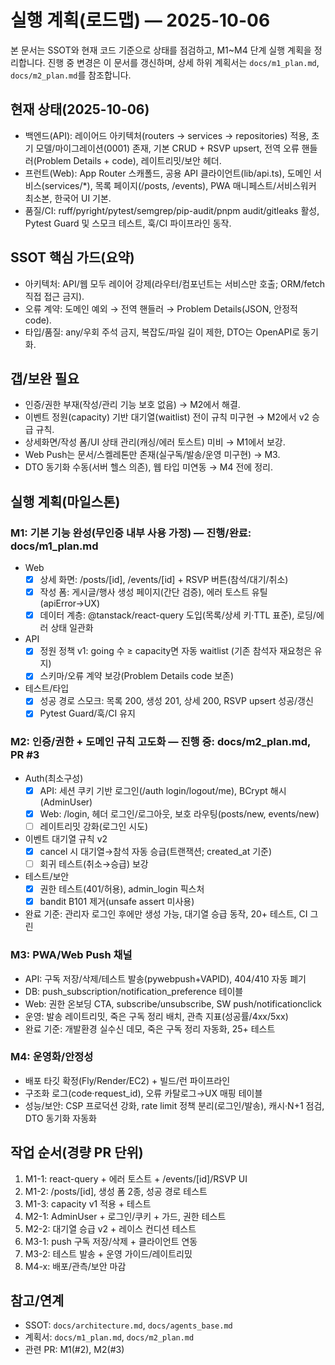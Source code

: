 ﻿# 실행 계획(로드맵) — 2025-10-06

본 문서는 SSOT와 현재 코드 기준으로 상태를 점검하고, M1~M4 단계 실행 계획을 정리합니다. 진행 중 변경은 이 문서를 갱신하며, 상세 하위 계획서는 `docs/m1_plan.md`, `docs/m2_plan.md`를 참조합니다.

## 현재 상태(2025-10-06)
- 백엔드(API): 레이어드 아키텍처(routers → services → repositories) 적용, 초기 모델/마이그레이션(0001) 존재, 기본 CRUD + RSVP upsert, 전역 오류 핸들러(Problem Details + code), 레이트리밋/보안 헤더.
- 프런트(Web): App Router 스캐폴드, 공용 API 클라이언트(lib/api.ts), 도메인 서비스(services/*), 목록 페이지(/posts, /events), PWA 매니페스트/서비스워커 최소본, 한국어 UI 기본.
- 품질/CI: ruff/pyright/pytest/semgrep/pip-audit/pnpm audit/gitleaks 활성, Pytest Guard 및 스모크 테스트, 훅/CI 파이프라인 동작.

## SSOT 핵심 가드(요약)
- 아키텍처: API/웹 모두 레이어 강제(라우터/컴포넌트는 서비스만 호출; ORM/fetch 직접 접근 금지).
- 오류 계약: 도메인 예외 → 전역 핸들러 → Problem Details(JSON, 안정적 code).
- 타입/품질: any/우회 주석 금지, 복잡도/파일 길이 제한, DTO는 OpenAPI로 동기화.

## 갭/보완 필요
- 인증/권한 부재(작성/관리 기능 보호 없음) → M2에서 해결.
- 이벤트 정원(capacity) 기반 대기열(waitlist) 전이 규칙 미구현 → M2에서 v2 승급 규칙.
- 상세화면/작성 폼/UI 상태 관리(캐싱/에러 토스트) 미비 → M1에서 보강.
- Web Push는 문서/스켈레톤만 존재(실구독/발송/운영 미구현) → M3.
- DTO 동기화 수동(서버 헬스 의존), 웹 타입 미연동 → M4 전에 정리.

## 실행 계획(마일스톤)

### M1: 기본 기능 완성(무인증 내부 사용 가정) — 진행/완료: docs/m1_plan.md
- Web
  - [x] 상세 화면: /posts/[id], /events/[id] + RSVP 버튼(참석/대기/취소)
  - [x] 작성 폼: 게시글/행사 생성 페이지(간단 검증), 에러 토스트 유틸(apiError→UX)
  - [x] 데이터 계층: @tanstack/react-query 도입(목록/상세 키·TTL 표준), 로딩/에러 상태 일관화
- API
  - [x] 정원 정책 v1: going 수 ≥ capacity면 자동 waitlist (기존 참석자 재요청은 유지)
  - [x] 스키마/오류 계약 보강(Problem Details code 보존)
- 테스트/타입
  - [x] 성공 경로 스모크: 목록 200, 생성 201, 상세 200, RSVP upsert 성공/갱신
  - [x] Pytest Guard/훅/CI 유지

### M2: 인증/권한 + 도메인 규칙 고도화 — 진행 중: docs/m2_plan.md, PR #3
- Auth(최소구성)
  - [x] API: 세션 쿠키 기반 로그인(/auth login/logout/me), BCrypt 해시(AdminUser)
  - [x] Web: /login, 헤더 로그인/로그아웃, 보호 라우팅(posts/new, events/new)
  - [ ] 레이트리밋 강화(로그인 시도)
- 이벤트 대기열 규칙 v2
  - [x] cancel 시 대기열→참석 자동 승급(트랜잭션; created_at 기준)
  - [ ] 회귀 테스트(취소→승급) 보강
- 테스트/보안
  - [x] 권한 테스트(401/허용), admin_login 픽스처
  - [x] bandit B101 제거(unsafe assert 미사용)
- 완료 기준: 관리자 로그인 후에만 생성 가능, 대기열 승급 동작, 20+ 테스트, CI 그린

### M3: PWA/Web Push 채널
- API: 구독 저장/삭제/테스트 발송(pywebpush+VAPID), 404/410 자동 폐기
- DB: push_subscription/notification_preference 테이블
- Web: 권한 온보딩 CTA, subscribe/unsubscribe, SW push/notificationclick
- 운영: 발송 레이트리밋, 죽은 구독 정리 배치, 관측 지표(성공률/4xx/5xx)
- 완료 기준: 개발환경 실수신 데모, 죽은 구독 정리 자동화, 25+ 테스트

### M4: 운영화/안정성
- 배포 타깃 확정(Fly/Render/EC2) + 빌드/런 파이프라인
- 구조화 로그(code·request_id), 오류 카탈로그→UX 매핑 테이블
- 성능/보안: CSP 프로덕션 강화, rate limit 정책 분리(로그인/발송), 캐시·N+1 점검, DTO 동기화 자동화

## 작업 순서(경량 PR 단위)
1) M1-1: react-query + 에러 토스트 + /events/[id]/RSVP UI
2) M1-2: /posts/[id], 생성 폼 2종, 성공 경로 테스트
3) M1-3: capacity v1 적용 + 테스트
4) M2-1: AdminUser + 로그인/쿠키 + 가드, 권한 테스트
5) M2-2: 대기열 승급 v2 + 레이스 컨디션 테스트
6) M3-1: push 구독 저장/삭제 + 클라이언트 연동
7) M3-2: 테스트 발송 + 운영 가이드/레이트리밌
8) M4-x: 배포/관측/보안 마감

## 참고/연계
- SSOT: `docs/architecture.md`, `docs/agents_base.md`
- 계획서: `docs/m1_plan.md`, `docs/m2_plan.md`
- 관련 PR: M1(#2), M2(#3)

